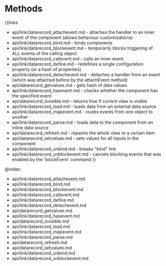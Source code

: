 
Methods
=======

{{links
- api/link/datarecord_attachevent.md - attaches the handler to an inner event of the component (allows behaviour customizations)
- api/link/datarecord_bind.md - binds components
- api/link/datarecord_blockevent.md - temporarily blocks triggering of ALL events of the calling object
- api/link/datarecord_callevent.md - calls an inner event
- api/link/datarecord_define.md - redefines a single configuration property (or a hash of properties)
- api/link/datarecord_detachevent.md - detaches a handler from an event (which was attached before by the attachEvent method)
- api/datarecord_getvalues.md - gets hash of data values
- api/link/datarecord_hasevent.md - checks whether the component has the specified event
- api/datarecord_isvisible.md - returns true if current view is visible
- api/link/datarecord_load.md - loads data from an external data source
- api/link/datarecord_mapevent.md - routes events from one object to another
- api/link/datarecord_parse.md - loads data to the component from an inline data source
- api/datarecord_refresh.md - repaints the whole view or a certain item
- api/datarecord_setvalues.md - sets values for all inputs in the component
- api/link/datarecord_unbind.md - breaks "bind" link
- api/link/datarecord_unblockevent.md - cancels blocking events that was enabled by the 'blockEvent' command
}}

@index:
- api/link/datarecord_attachevent.md
- api/link/datarecord_bind.md
- api/link/datarecord_blockevent.md
- api/link/datarecord_callevent.md
- api/link/datarecord_define.md
- api/link/datarecord_detachevent.md
- api/datarecord_getvalues.md
- api/link/datarecord_hasevent.md
- api/datarecord_isvisible.md
- api/link/datarecord_load.md
- api/link/datarecord_mapevent.md
- api/link/datarecord_parse.md
- api/datarecord_refresh.md
- api/datarecord_setvalues.md
- api/link/datarecord_unbind.md
- api/link/datarecord_unblockevent.md


